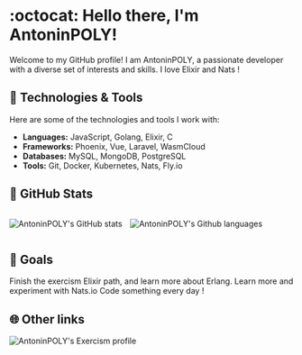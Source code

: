 # :octocat: Hello there, I'm AntoninPOLY!

Welcome to my GitHub profile!
I am AntoninPOLY, a passionate developer with a diverse set of interests and skills.
I love Elixir and Nats !

## :nut_and_bolt: Technologies & Tools

Here are some of the technologies and tools I work with:

- **Languages:** JavaScript, Golang, Elixir, C
- **Frameworks:** Phoenix, Vue, Laravel, WasmCloud
- **Databases:** MySQL, MongoDB, PostgreSQL
- **Tools:** Git, Docker, Kubernetes, Nats, Fly.io

## :orange_book: GitHub Stats


<div style="display: flex;">
<div style="margin-right: 1em;">

![AntoninPOLY's GitHub stats](https://github-readme-stats.vercel.app/api?username=AntoninPOLY&show_icons=true&theme=radical)
</div>

![AntoninPOLY's Github languages](https://github-readme-stats.vercel.app/api/top-langs/?username=AntoninPOLY&layout=compact&langs_count=5&theme=dark)
</div>

## :mount_fuji: Goals

Finish the exercism Elixir path, and learn more about Erlang.
Learn more and experiment with Nats.io
Code something every day !

## :globe_with_meridians: Other links

![AntoninPOLY's Exercism profile](https://exercism.org/profiles/Crazyblu)
